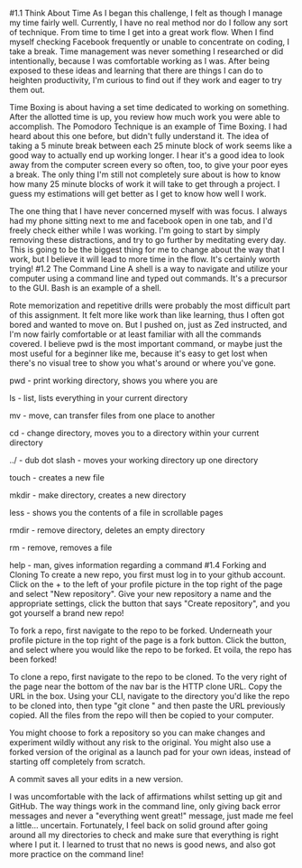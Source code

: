 #1.1 Think About Time
As I began this challenge, I felt as though I manage my time fairly well. Currently, I have no real method nor do I follow any sort of technique. From time to time I get into a great work flow. When I find myself checking Facebook frequently or unable to concentrate on coding, I take a break. Time management was never something I researched or did intentionally, because I was comfortable working as I was. After being exposed to these ideas and learning that there are things I can do to heighten productivity, I'm curious to find out if they work and eager to try them out.

Time Boxing is about having a set time dedicated to working on something. After the allotted time is up, you review how much work you were able to accomplish. The Pomodoro Technique is an example of Time Boxing. I had heard about this one before, but didn't fully understand it. The idea of taking a 5 minute break between each 25 minute block of work seems like a good way to actually end up working longer. I hear it's a good idea to look away from the computer screen every so often, too, to give your poor eyes a break. The only thing I'm still not completely sure about is how to know how many 25 minute blocks of work it will take to get through a project. I guess my estimations will get better as I get to know how well I work.

The one thing that I have never concerned myself with was focus. I always had my phone sitting next to me and facebook open in one tab, and I'd freely check either while I was working. I'm going to start by simply removing these distractions, and try to go further by meditating every day. This is going to be the biggest thing for me to change about the way that I work, but I believe it will lead to more time in the flow. It's certainly worth trying!
#1.2 The Command Line
A shell is a way to navigate and utilize your computer using a command line and typed out commands. It's a precursor to the GUI. Bash is an example of a shell.

Rote memorization and repetitive drills were probably the most difficult part of this assignment. It felt more like work than like learning, thus I often got bored and wanted to move on. But I pushed on, just as Zed instructed, and I'm now fairly comfortable or at least familiar with all the commands covered. I believe pwd is the most important command, or maybe just the most useful for a beginner like me, because it's easy to get lost when there's no visual tree to show you what's around or where you've gone.

pwd - print working directory, shows you where you are

ls - list, lists everything in your current directory

mv - move, can transfer files from one place to another

cd - change directory, moves you to a directory within your current directory

../ - dub dot slash - moves your working directory up one directory

touch - creates a new file

mkdir - make directory, creates a new directory

less - shows you the contents of a file in scrollable pages

rmdir - remove directory, deletes an empty directory

rm - remove, removes a file

help - man, gives information regarding a command
#1.4 Forking and Cloning
To create a new repo, you first must log in to your github account. Click on the + to the left of your profile picture in the top right of the page and select "New repository". Give your new repository a name and the appropriate settings, click the button that says "Create repository", and you got yourself a brand new repo!

To fork a repo, first navigate to the repo to be forked. Underneath your profile picture in the top right of the page is a fork button. Click the button, and select where you would like the repo to be forked. Et voila, the repo has been forked!

To clone a repo, first navigate to the repo to be cloned. To the very right of the page near the bottom of the nav bar is the HTTP clone URL. Copy the URL in the box. Using your CLI, navigate to the directory you'd like the repo to be cloned into, then type "git clone " and then paste the URL previously copied. All the files from the repo will then be copied to your computer.

You might choose to fork a repository so you can make changes and experiment wildly without any risk to the original. You might also use a forked version of the original as a launch pad for your own ideas, instead of starting off completely from scratch.

A commit saves all your edits in a new version.

I was uncomfortable with the lack of affirmations whilst setting up git and GitHub. The way things work in the command line, only giving back error messages and never a "everything went great!" message, just made me feel a little... uncertain. Fortunately, I feel back on solid ground after going around all my directories to check and make sure that everything is right where I put it. I learned to trust that no news is good news, and also got more practice on the command line!